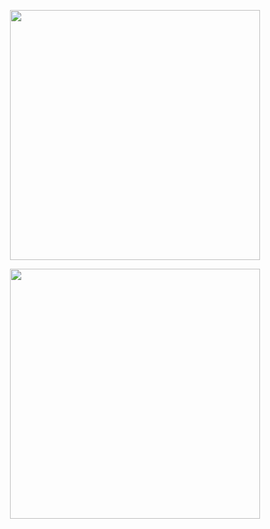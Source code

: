 <p align="center"> <img src= "https://gifcity.carrd.co/assets/images/gallery39/84e1eb25.gif?v=e3c0bc0f" width="400"/>
<p align="center"> <img src= "https://i.postimg.cc/c1FNdXJz/re4-re4r-resident-evil-4-remake-meme-unemployed.jpg" width="400"/>
